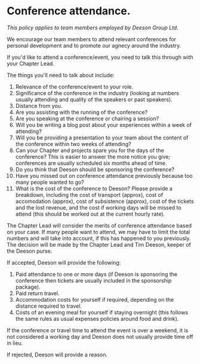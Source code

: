 # Conference attendance.

_This policy applies to team members employed by Deeson Group Ltd._

We encourage our team members to attend relevant conferences for personal development and to promote our agnecy around the industry.

If you'd like to attend a conference/event, you need to talk this through with your Chapter Lead. 

The things you'll need to talk about include: 

1. Relevance of the conference/event to your role.
2. Significance of the conference in the industry (looking at numbers usually attending and quality of the speakers or past speakers).
3. Distance from you.
4. Are you assisting with the running of the conference?
5. Are you speaking at the conference or chairing a session?
6. Will you be writing a blog post about your experiences within a week of attending?
7. Will you be providing a presentation to your team about the content of the conference within two weeks of attending?
8. Can your Chapter and projects spare you for the days of the conference? This is easier to answer the more notice you give; conferences are usually scheduled six months ahead of time.
9. Do you think that Deeson should be sponsoring the conference?
10. Have you missed out on conference attendance previously because too many people wanted to go?
11. What is the cost of the conference to Deeson? Please provide a breakdown, including the cost of transport (approx), cost of accomodation (approx), cost of subsistence (approx), cost of the tickets and the lost revenue, and the cost if working days will be missed to attend (this should be worked out at the current hourly rate).

The Chapter Lead will consider the merits of conference attendance based on your case. If many people want to attend, we may have to limit the total numbers and will take into account, if this has happened to you previously. The decision will be made by the Chapter Lead and Tim Deeson, keeper of the Deeson purse.

If accepted, Deeson will provide the following:

1. Paid attendance to one or more days (if Deeson is sponsoring the conference then tickets are usually included in the sponsorship package).
2. Paid return travel.
3. Accommodation costs for yourself if required, depending on the distance required to travel.
4. Costs of an evening meal for yourself if staying overnight (this follows the same rules as usual expenses policies around food and drink).

If the conference or travel time to attend the event is over a weekend, it is not considered a working day and Deeson does not usually provide time off in lieu.

If rejected, Deeson will provide a reason.
